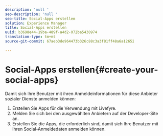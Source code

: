 ```yaml
---
description: 'null '
seo-description: 'null '
seo-title: Social-Apps erstellen
solution: Experience Manager
title: Social-Apps erstellen
uuid: b3698e44-19ba-489f-a4d2-072ba5430974
translation-type: tm+mt
source-git-commit: 67aeb3de964473b326c88c3a3f81ff48a6a12652

---
```



# Social-Apps erstellen{#create-your-social-apps}

Damit sich Ihre Benutzer mit ihren Anmeldeinformationen für diese Anbieter sozialer Dienste anmelden können:

1. Erstellen Sie Apps für die Verwendung mit Livefyre.
1. Melden Sie sich bei den ausgewählten Anbietern auf der Developer-Site an.
1. Erstellen Sie die Apps, die erforderlich sind, damit sich Ihre Benutzer mit ihren Social-Anmeldedaten anmelden können.
